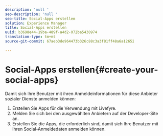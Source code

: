 ```yaml
---
description: 'null '
seo-description: 'null '
seo-title: Social-Apps erstellen
solution: Experience Manager
title: Social-Apps erstellen
uuid: b3698e44-19ba-489f-a4d2-072ba5430974
translation-type: tm+mt
source-git-commit: 67aeb3de964473b326c88c3a3f81ff48a6a12652

---
```



# Social-Apps erstellen{#create-your-social-apps}

Damit sich Ihre Benutzer mit ihren Anmeldeinformationen für diese Anbieter sozialer Dienste anmelden können:

1. Erstellen Sie Apps für die Verwendung mit Livefyre.
1. Melden Sie sich bei den ausgewählten Anbietern auf der Developer-Site an.
1. Erstellen Sie die Apps, die erforderlich sind, damit sich Ihre Benutzer mit ihren Social-Anmeldedaten anmelden können.
